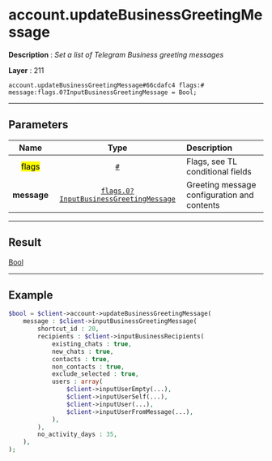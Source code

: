 # account.updateBusinessGreetingMessage

**Description** : *Set a list of Telegram Business greeting messages*

**Layer** : 211

```tl
account.updateBusinessGreetingMessage#66cdafc4 flags:# message:flags.0?InputBusinessGreetingMessage = Bool;
```

---

## Parameters

| Name | Type | Description |
| :---: | :---: | :--- |
| <mark>flags</mark> | [`#`](type/#) | Flags, see TL conditional fields |
| **message** | [`flags.0?InputBusinessGreetingMessage`](type/InputBusinessGreetingMessage) | Greeting message configuration and contents |

---

## Result

[Bool](type/Bool)

---

## Example

```php
$bool = $client->account->updateBusinessGreetingMessage(
	message : $client->inputBusinessGreetingMessage(
		shortcut_id : 20,
		recipients : $client->inputBusinessRecipients(
			existing_chats : true,
			new_chats : true,
			contacts : true,
			non_contacts : true,
			exclude_selected : true,
			users : array(
				$client->inputUserEmpty(...),
				$client->inputUserSelf(...),
				$client->inputUser(...),
				$client->inputUserFromMessage(...),
			),
		),
		no_activity_days : 35,
	),
);
```